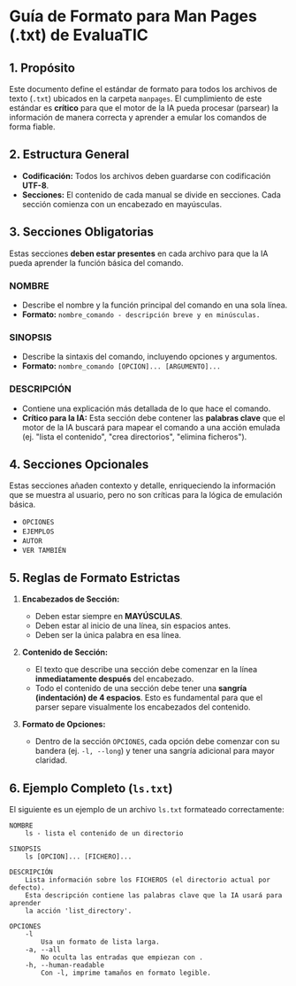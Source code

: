 # Guía de Formato para Man Pages (.txt) de EvaluaTIC

## 1. Propósito

Este documento define el estándar de formato para todos los archivos de texto (`.txt`) ubicados en la carpeta `manpages`. El cumplimiento de este estándar es **crítico** para que el motor de la IA pueda procesar (parsear) la información de manera correcta y aprender a emular los comandos de forma fiable.

## 2. Estructura General

-   **Codificación:** Todos los archivos deben guardarse con codificación **UTF-8**.
-   **Secciones:** El contenido de cada manual se divide en secciones. Cada sección comienza con un encabezado en mayúsculas.

## 3. Secciones Obligatorias

Estas secciones **deben estar presentes** en cada archivo para que la IA pueda aprender la función básica del comando.

### NOMBRE
-   Describe el nombre y la función principal del comando en una sola línea.
-   **Formato:** `nombre_comando - descripción breve y en minúsculas.`

### SINOPSIS
-   Describe la sintaxis del comando, incluyendo opciones y argumentos.
-   **Formato:** `nombre_comando [OPCION]... [ARGUMENTO]...`

### DESCRIPCIÓN
-   Contiene una explicación más detallada de lo que hace el comando.
-   **Crítico para la IA:** Esta sección debe contener las **palabras clave** que el motor de la IA buscará para mapear el comando a una acción emulada (ej. "lista el contenido", "crea directorios", "elimina ficheros").

## 4. Secciones Opcionales

Estas secciones añaden contexto y detalle, enriqueciendo la información que se muestra al usuario, pero no son críticas para la lógica de emulación básica.

-   `OPCIONES`
-   `EJEMPLOS`
-   `AUTOR`
-   `VER TAMBIÉN`

## 5. Reglas de Formato Estrictas

1.  **Encabezados de Sección:**
    -   Deben estar siempre en **MAYÚSCULAS**.
    -   Deben estar al inicio de una línea, sin espacios antes.
    -   Deben ser la única palabra en esa línea.

2.  **Contenido de Sección:**
    -   El texto que describe una sección debe comenzar en la línea **inmediatamente después** del encabezado.
    -   Todo el contenido de una sección debe tener una **sangría (indentación) de 4 espacios**. Esto es fundamental para que el parser separe visualmente los encabezados del contenido.

3.  **Formato de Opciones:**
    -   Dentro de la sección `OPCIONES`, cada opción debe comenzar con su bandera (ej. `-l, --long`) y tener una sangría adicional para mayor claridad.

## 6. Ejemplo Completo (`ls.txt`)

El siguiente es un ejemplo de un archivo `ls.txt` formateado correctamente:

```
NOMBRE
    ls - lista el contenido de un directorio

SINOPSIS
    ls [OPCION]... [FICHERO]...

DESCRIPCIÓN
    Lista información sobre los FICHEROS (el directorio actual por defecto).
    Esta descripción contiene las palabras clave que la IA usará para aprender
    la acción 'list_directory'.

OPCIONES
    -l
        Usa un formato de lista larga.
    -a, --all
        No oculta las entradas que empiezan con .
    -h, --human-readable
        Con -l, imprime tamaños en formato legible.
```